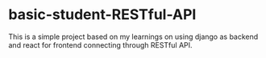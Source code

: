 # basic-student-RESTful-API
This is a simple project based on my learnings on using django as backend and react for frontend connecting through RESTful API.
